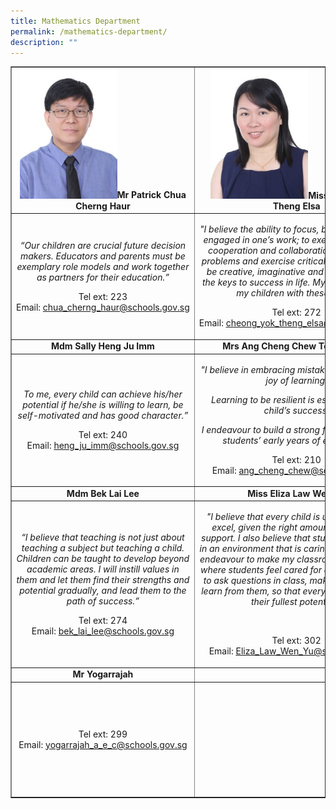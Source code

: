 ```yaml
---
title: Mathematics Department
permalink: /mathematics-department/
description: ""
---
```

<table style="border-collapse: collapse; width: 100%;" border="1">
<tbody>
<tr>
<td style="width: 33.3333%; text-align: center;"><img style="width: 56%;" src="/images/ma1.jpg" /><strong>Mr Patrick Chua Cherng Haur</strong></td>
<td style="width: 33.3333%; text-align: center;"><img style="width: 50%;" src="/images/ma2.jpg" /><strong>Miss Cheong Yok Theng Elsa</strong></td>
<td style="width: 33.3333%; text-align: center;"><img style="width: 53%;" src="/images/ma3.jpg" /><strong>Mdm Asmahwaty Binte Abdullah</strong></td>
</tr>
<tr>
<td style="width: 33.3333%; text-align: center;">
<p><em>&ldquo;Our children are crucial future decision makers. Educators and parents must be exemplary role models and work together as partners for their education.&rdquo;</em></p>
<p>Tel&nbsp;ext: 223<br />Email:&nbsp;<a href="mailto:chua_cherng_haur@schools.gov.sg">chua_cherng_haur@schools.gov.sg</a></p>
</td>
<td style="width: 33.3333%; text-align: center;">
<p><em>"I believe the ability to focus, be persistent and engaged in one&rsquo;s work; to exercise tolerance, cooperation and collaboration; to solve big problems and exercise critical thinking; and to be creative, imaginative and innovative, are the keys to success in life. My goal is to equip my children with these keys.&rdquo;</em></p>
<p>Tel&nbsp;ext: 272<br />Email:&nbsp;<a href="mailto:cheong_yok_theng_elsa@schools.gov.sg">cheong_yok_theng_elsa@schools.gov.sg</a></p>
</td>
<td style="width: 33.3333%; text-align: center;">
<p><em>&ldquo;I believe that as an educator, it is essential for us to instill in our pupils the right values and to equip them with the necessary life skills so that they will grow up to become responsible individuals.&rdquo;</em></p>
<p>Tel&nbsp;ext: 232<br />Email:&nbsp;<a href="mailto:asmahwaty_abdullah@schools.gov.sg">asmahwaty_abdullah@schools.gov.sg</a></p>
</td>
</tr>
<tr>
<td style="width: 33.3333%; text-align: center;"><strong>Mdm Sally Heng Ju Imm</strong></td>
<td style="width: 33.3333%; text-align: center;"><strong>Mrs Ang Cheng Chew Teh Ai Choo</strong></td>
<td style="width: 33.3333%; text-align: center;"><strong>Mdm Siti Wahida Binte Zainal Abidin</strong></td>
</tr>
<tr>
<td style="width: 33.3333%; text-align: center;">
<p><em>To me, every child can achieve his/her potential if he/she is willing to learn, be self-motivated and has good character.&rdquo;</em></p>
<p>Tel ext:&nbsp;240<br />Email:&nbsp;<a href="mailto:heng_ju_imm@schools.gov.sg">heng_ju_imm@schools.gov.sg</a></p>
</td>
<td style="width: 33.3333%; text-align: center;">
<p><em>"I believe in embracing mistakes to nurture the joy of learning.</em></p>
<p><em>Learning to be resilient is essential to any child&rsquo;s success.</em></p>
<p><em>I endeavour to build a strong foundation in my students&rsquo; early years of education."</em></p>
<p>Tel ext: 210<br />Email:&nbsp;<a href="mailto:ang_cheng_chew@schools.gov.sg">ang_cheng_chew@schools.gov.sg</a></p>
</td>
<td style="width: 33.3333%; text-align: center;">
<p><em>&ldquo;Education empowers individuals in ways we can never imagine. I want to engage my pupils meaningfully so that they can become confident and well-respected individuals.&rdquo;</em></p>
<p>Ext: 222<br />Email:&nbsp;<a href="mailto:siti_wahida@schools.gov.sg">siti_wahida@schools.gov.sg</a></p>
</td>
</tr>
<tr>
<td style="width: 33.3333%; text-align: center;"><strong>Mdm Bek Lai Lee</strong></td>
<td style="width: 33.3333%; text-align: center;"><strong>Miss Eliza Law Wen Yu</strong></td>
<td style="width: 33.3333%; text-align: center;"><strong>Mdm Oon Saw Kim Eileen</strong></td>
</tr>
<tr>
<td style="width: 33.3333%; text-align: center;">
<p><em>&ldquo;I believe that teaching is not just about teaching a subject but teaching a child. Children can be taught to develop beyond academic areas. I will instill values in them and let them find their strengths and potential gradually, and lead them to the path of success.&rdquo;</em></p>
<p>Tel&nbsp;ext: 274<br />Email:&nbsp;<a href="mailto:bek_lai_lee@schools.gov.sg">bek_lai_lee@schools.gov.sg</a></p>
</td>
<td style="width: 33.3333%; text-align: center;">
<p><em>"I believe that every child is unique and can excel, given the right amount of care and support. I also believe that students learn best in an environment that is caring and enabling. I endeavour to make my classroom a safe place where students feel cared for and comfortable to ask questions in class, make mistakes and learn from them, so that every child can reach their fullest potential.</em><em>"</em></p>
<p>&nbsp;</p>
<p>Tel ext: 302<br />Email:&nbsp;<a href="mailto:Eliza_Law_Wen_Yu@schools.gov.sg">Eliza_Law_Wen_Yu@schools.gov.sg</a></p>
</td>
<td style="width: 33.3333%; text-align: center;">
<p><em>"I believe that instilling in our children a moral compass that will guide them through life is as important as sparking curiosity and igniting life-long learning in them."</em></p>
<p>Tel&nbsp;ext: 250<br />Email:&nbsp;<a href="mailto:oon_saw_kim@schools.gov.sg">oon_saw_kim@schools.gov.sg</a></p>
</td>
</tr>
<tr>
<td style="width: 33.3333%; text-align: center;"><strong>Mr Yogarrajah</strong></td>
<td style="width: 33.3333%; text-align: center;">&nbsp;</td>
<td style="width: 33.3333%; text-align: center;"><strong>Mr Derek Lee</strong></td>
</tr>
<tr>
<td style="width: 33.3333%; text-align: center;">Tel&nbsp;ext: 299<br />Email:&nbsp;<a href="mailto:yogarrajah_a_e_c@schools.gov.sg">yogarrajah_a_e_c@schools.gov.sg</a></td>
<td style="width: 33.3333%; text-align: center;">&nbsp;</td>
<td style="width: 33.3333%; text-align: center;">
<p><em>"Children are like blank pieces of paper, ready to be influenced and molded by those around them.&nbsp;It is thus vital&nbsp;for the young to have positive role models&nbsp;whom&nbsp;they can look up. I strive to dedicate care and concern towards every child&nbsp;whom I teach."</em></p>
<p>Tel&nbsp;ext: 293<br />Email:&nbsp;<a href="mailto:derek_lee_shen_long@schools.gov.sg" target="_blank" rel="noopener">derek_lee_shen_long@schools.gov.sg</a></p>
</td>
</tr>
</tbody>
</table>